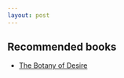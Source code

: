 ```yaml
---
layout: post
---
```


## Recommended books

* [The Botany of Desire](http://en.wikipedia.org/wiki/The_Botany_of_Desire)